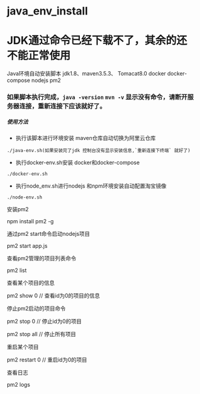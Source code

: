# java_env_install
# JDK通过命令已经下载不了，其余的还不能正常使用

Java环境自动安装脚本    jdk1.8、maven3.5.3、 Tomacat8.0  docker  docker-compose nodejs pm2

### 如果脚本执行完成，`java -version` `mvn -v` 显示没有命令，请断开服务器连接，重新连接下应该就好了。

##### 使用方法

 
 - 执行该脚本进行环境安装 maven仓库自动切换为阿里云仓库
 ```
 ./java-env.sh(如果安装完了jdk 控制台没有显示安装信息,`重新连接下终端` 就好了)
 ```
 
 - 执行docker-env.sh安装 docker和docker-compose
 
  ```
  ./docker-env.sh
  ```
  
 - 执行node_env.sh进行nodejs 和npm环境安装自动配置淘宝镜像
 ```
 ./node-env.sh
 ```
  安装pm2

  npm install pm2 -g

  通过pm2 start命令启动nodejs项目

  pm2 start app.js

  查看pm2管理的项目列表命令

  pm2 list

  查看某个项目的信息

  pm2 show 0 // 查看id为0的项目的信息

  停止pm2启动的项目命令

  pm2 stop 0 // 停止id为0的项目

  pm2 stop all // 停止所有项目

  重启某个项目

  pm2 restart 0 // 重启id为0的项目

  查看日志

  pm2 logs


